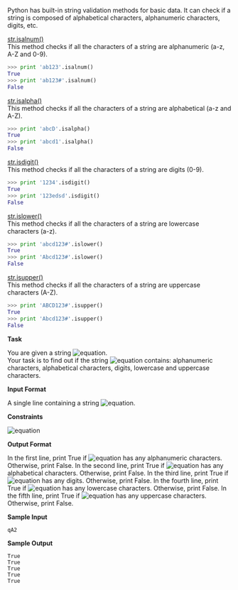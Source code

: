 Python has built-in string validation methods for basic data. It can check if a string is composed of alphabetical characters, alphanumeric characters, digits, etc.

[str.isalnum()](https://docs.python.org/2/library/stdtypes.html#str.isalnum)<br> 
This method checks if all the characters of a string are alphanumeric (a-z, A-Z and 0-9).
```python
>>> print 'ab123'.isalnum()
True
>>> print 'ab123#'.isalnum()
False
```
[str.isalpha()](https://docs.python.org/2/library/stdtypes.html#str.isalpha)<br> 
This method checks if all the characters of a string are alphabetical (a-z and A-Z).
```python
>>> print 'abcD'.isalpha()
True
>>> print 'abcd1'.isalpha()
False
```
[str.isdigit()](https://docs.python.org/2/library/stdtypes.html#str.isdigit)<br>
This method checks if all the characters of a string are digits (0-9).
```python
>>> print '1234'.isdigit()
True
>>> print '123edsd'.isdigit()
False
```
[str.islower()](https://docs.python.org/2/library/stdtypes.html#str.islower)<br>
This method checks if all the characters of a string are lowercase characters (a-z).
```python
>>> print 'abcd123#'.islower()
True
>>> print 'Abcd123#'.islower()
False
```
[str.isupper()]()<br>
This method checks if all the characters of a string are uppercase characters (A-Z).
```python
>>> print 'ABCD123#'.isupper()
True
>>> print 'Abcd123#'.isupper()
False
```
__Task__

You are given a string ![equation](http://latex.codecogs.com/svg.latex?\inline&space;S).<br> 
Your task is to find out if the string ![equation](http://latex.codecogs.com/svg.latex?\inline&space;S) contains: alphanumeric characters, alphabetical characters, digits, lowercase and uppercase characters.

__Input Format__

A single line containing a string ![equation](http://latex.codecogs.com/svg.latex?\inline&space;S).

__Constraints__

![equation](https://latex.codecogs.com/svg.latex?\inline&space;0&space;<&space;len(S)&space;<&space;100)

__Output Format__

In the first line, print True if ![equation](http://latex.codecogs.com/svg.latex?\inline&space;S) has any alphanumeric characters. Otherwise, print False. 
In the second line, print True if ![equation](http://latex.codecogs.com/svg.latex?\inline&space;S) has any alphabetical characters. Otherwise, print False. 
In the third line, print True if ![equation](http://latex.codecogs.com/svg.latex?\inline&space;S) has any digits. Otherwise, print False. 
In the fourth line, print True if ![equation](http://latex.codecogs.com/svg.latex?\inline&space;S) has any lowercase characters. Otherwise, print False. 
In the fifth line, print True if ![equation](http://latex.codecogs.com/svg.latex?\inline&space;S) has any uppercase characters. Otherwise, print False.

__Sample Input__
```commandline
qA2
```
__Sample Output__
```commandline
True
True
True
True
True
```